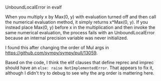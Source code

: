 UnboundLocalError in evalf

When you multiply x by Max(0, y) with evaluation turned off and then call the numerical evaluation method, it simply returns x*Max(0, y). If you instead place Max(0, y) before x in the multiplication and then invoke the same numerical evaluation, the process fails with an UnboundLocalError because an internal precision variable was never initialized.

I found this after changing the order of Mul args in https://github.com/sympy/sympy/pull/13059.

Based on the code, I think the elif clauses that define reprec and imprec should have an `else: raise NotImplementedError`. That appears to fix it, although I didn't try to debug to see why the arg order is mattering here.